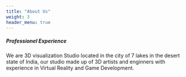 ```yaml
---
title: "About Us"
weight: 3
header_menu: true
---
```


<!--
![ArkWiz](images/happy-ethnic-woman-sitting-at-table-with-laptop-3769021.jpg)
-->

##### Professionel Experience

We are 3D visualization Studio located in the city of 7 lakes in the desert state of India, our studio made up of 3D artists and enginners with experience in Virtual Reality  and Game Development.
